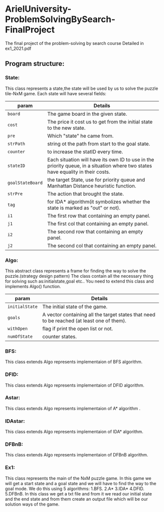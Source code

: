 # ArielUniversity-ProblemSolvingBySearch-FinalProject

The final project of the problem-solving by search course 
Detailed in ex1_2021.pdf

## Program structure:

### State:
This class represents a state,the state will be used by us to solve the puzzle tile-NxM game.
Each state will have several fields:
  
| **param**      |    **Details**        |
|-----------------|-----------------------|
| `board` | The game board in the given state. |
| `cost` |The price it cost us to get from the initial state to the new state. |
| `pre` | Which "state" he came from. |
| `strPath` | string ot the path from start to the goal state. |
| `counter` | to increase the statID every time. |
| `stateID` | Each situation will have its own ID  to use in  the priority queue, in a situation where two states have equality in their costs.|
| `goalStateBoard` | the target State, use for priority queue and Manhattan Distance heuristic function. |
| `strPre` | The action that brought  the state. |
| `tag` | for IDA* algorithm(it symbolizes whether the state is marked as "out" or not).|
| `i1` | The first row that containing an empty panel.|
| `j1` | The first col that containing an empty panel. |
| `i2` | The second row that containing an empty panel. |
| `j2` | The second col that containing an empty panel. |


### Algo:
This abstract class represents a frame for finding the way to solve the puzzle.(strategy design pattern) The class contain all the necessary thing for solving such as:initialstate,goal etc.. You need to extend this class and implements Algo() function.

| **param**      |    **Details**        |
|-----------------|-----------------------|
| `initialState` | The initial state of the game. |
| `goals` | A vector containing all the target states that need to be reached (at least one of them). |
| `withOpen` | flag if print the open list or not. |
| `numOfState` | counter states. |


### BFS:
This class extends Algo represents implementaion of BFS algorithm.

### DFID:
This class extends Algo represents implementaion of DFID algorithm.

### Astar:
This class extends Algo represents implementaion of A* algorithm .

### IDAstar:
This class extends Algo represents implementaion of IDA* algorithm.

### DFBnB:
This class extends Algo represents implementaion of DFBnB algorithm.

### Ex1:
This class represents the main of the NxM puzzle game.
In this game we will get a start state and a goal state and we will have to find the way to the goal mode.
We do this using 5 algorithms:
1.BFS.  2.A*  3.IDA*   4.DFID.   5.DFBnB.
In this class we get a txt file and from it we read our initial state and the end state and from them create an output
file which will be our solution ways of the game.

